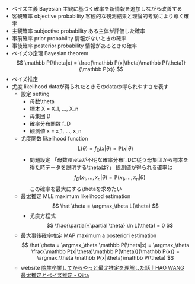 - ベイズ主義 Bayesian
    主観に基づく確率を新情報を追加しながら改善する
- 客観確率 objective probability
    客観的な観測結果と理論的考察により導く確率
- 主観確率 subjective probability
    ある主体が評価した確率
- 事前確率 prior probability
    情報がないときの確率
- 事後確率 posterior probability
    情報があるときの確率
- ベイズの定理 Bayesian theorem
    $$
    \mathbb P(\theta|x) 
    = \frac{\mathbb P(x|\theta)\mathbb P(\theta)}{\mathbb P(x)} 
    $$
- ベイズ推定
- 尤度 likelihood
    dataが得られたときそのdataの得られやすさを表す
    - 設定 setting
        - 母数\theta
        - 標本 X = X_1, …, X_n
        - 母集団 D
        - 確率分布関数 f_D
        - 観測値 x = x_1, …, x_n
    - 尤度関数 likelihood function
        $$
        L(\theta) = f_D(x|\theta) = \mathbb P(x|\theta)
        $$
        - 問題設定
            「母数\thetaが不明な確率分布f_Dに従う母集団から標本を得た時データを説明する\thetaは?」
            観測値が得られる確率は
            $$
            f_D(x_1,...,x_n|\theta) = \mathbb P(x_1, ...,x_n|\theta)
            $$
            この確率を最大にする\thetaを求めたい
    - 最尤推定 MLE maximum likelihood estimation
        $$
        \hat \theta = \argmax_\theta L(\theta)
        $$
        - 尤度方程式
            $$
            \frac{\partial}{\partial \theta} \ln L(\theta) = 0
            $$
    - 最大事後確率推定 MAP maximum a posteriori estimation
        $$
        \hat \theta 
        = \argmax_\theta \mathbb P(\theta|x) 
        = \argmax_\theta \frac{\mathbb P(x|\theta)\mathbb P(\theta)}{\mathbb P(x)} 
        = \argmax_\theta \mathbb P(x|\theta)\mathbb P(\theta)
        $$
    - website
        [院生卒業してからやっと最尤推定を理解した話｜HAO WANG](https://note.com/hao_wang/n/n540922596e93)
        [最尤推定とベイズ推定 - Qiita](https://qiita.com/k8o/items/23e70d7ea8d797b6ff86)